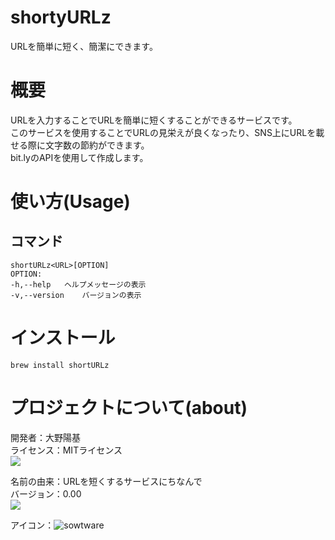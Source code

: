 # shortyURLz
URLを簡単に短く、簡潔にできます。

# 概要
URLを入力することでURLを簡単に短くすることができるサービスです。  
このサービスを使用することでURLの見栄えが良くなったり、SNS上にURLを載せる際に文字数の節約ができます。  
bit.lyのAPIを使用して作成します。  

# 使い方(Usage)
## コマンド

    shortURLz<URL>[OPTION]
    OPTION:
    -h,--help   ヘルプメッセージの表示
    -v,--version    バージョンの表示
# インストール
    brew install shortURLz

# プロジェクトについて(about)
開発者：大野陽基  
ライセンス：MITライセンス  
![](https://img.shields.io/badge/license-MIT-green)  

名前の由来：URLを短くするサービスにちなんで  
バージョン：0.00  
![](https://img.shields.io/badge/version-0.00-blue)  


アイコン：![sowtware](https://user-images.githubusercontent.com/90128412/233767454-2e85c0a8-12a4-4851-b8a9-c68ebbbf6f9c.svg)  


